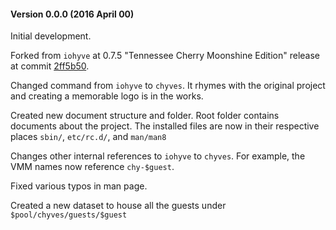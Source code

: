 #### Version 0.0.0 (2016 April 00)

Initial development.

Forked from `iohyve` at 0.7.5 "Tennessee Cherry Moonshine Edition" release at commit [2ff5b50](https://github.com/pr1ntf/iohyve/commit/2ff5b50d8cda61a8364bd79319152142ac1b4c33).

Changed command from `iohyve` to `chyves`. It rhymes with the original project and creating a memorable logo is in the works.

Created new document structure and folder. Root folder contains documents about the project. The installed files are now in their respective places `sbin/`, `etc/rc.d/`, and `man/man8`

Changes other internal references to `iohyve` to `chyves`. For example, the VMM names now reference `chy-$guest`.

Fixed various typos in man page.

Created a new dataset to house all the guests under `$pool/chyves/guests/$guest`
